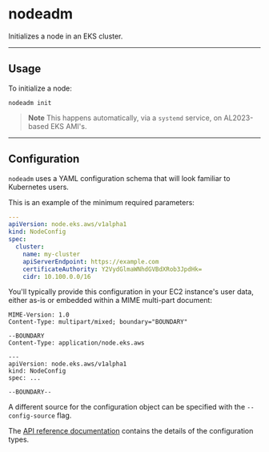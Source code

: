 # nodeadm

Initializes a node in an EKS cluster.

---

## Usage

To initialize a node:
```
nodeadm init
```

> **Note**
> This happens automatically, via a `systemd` service, on AL2023-based EKS AMI's.

---

## Configuration

`nodeadm` uses a YAML configuration schema that will look familiar to Kubernetes users.

This is an example of the minimum required parameters:
```yaml
---
apiVersion: node.eks.aws/v1alpha1
kind: NodeConfig
spec:
  cluster:
    name: my-cluster
    apiServerEndpoint: https://example.com
    certificateAuthority: Y2VydGlmaWNhdGVBdXRob3JpdHk=
    cidr: 10.100.0.0/16
```

You'll typically provide this configuration in your EC2 instance's user data, either as-is or embedded within a MIME multi-part document:
```
MIME-Version: 1.0
Content-Type: multipart/mixed; boundary="BOUNDARY"

--BOUNDARY
Content-Type: application/node.eks.aws

---
apiVersion: node.eks.aws/v1alpha1
kind: NodeConfig
spec: ...

--BOUNDARY--
```

A different source for the configuration object can be specified with the `--config-source` flag.

The [API reference documentation](doc/api.md) contains the details of the configuration types.